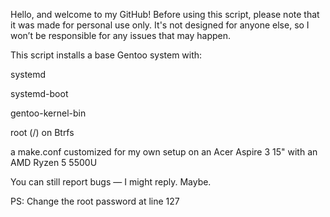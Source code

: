 Hello, and welcome to my GitHub!
Before using this script, please note that it was made for personal use only. It's not designed for anyone else, so I won’t be responsible for any issues that may happen.

This script installs a base Gentoo system with:

systemd

systemd-boot

gentoo-kernel-bin

root (/) on Btrfs

a make.conf customized for my own setup on an Acer Aspire 3 15" with an AMD Ryzen 5 5500U

You can still report bugs — I might reply. Maybe.


PS: Change the root password at line 127
